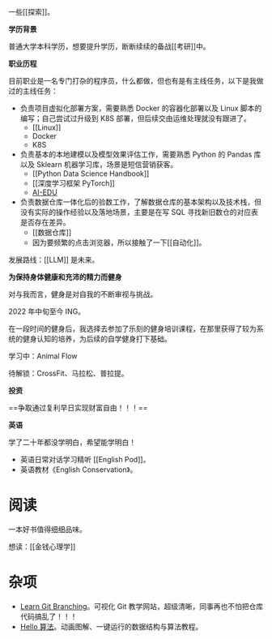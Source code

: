 一些[[探索]]。

**学历背景**

普通大学本科学历，想要提升学历，断断续续的备战[[考研]]中。

**职业历程**

目前职业是一名专门打杂的程序员，什么都做，但也有是有主线任务，以下是我做过的主线任务：

- 负责项目虚拟化部署方案，需要熟悉 Docker 的容器化部署以及 Linux 脚本的编写；自己尝试过升级到 K8S 部署，但后续交由运维处理就没有跟进了。
	- [[Linux]]
	- Docker
	- K8S
- 负责基本的本地建模以及模型效果评估工作，需要熟悉 Python 的 Pandas 库以及 Sklearn 机器学习库，场景是短信营销获客。
	- [[Python Data Science Handbook]]
	- [[深度学习框架 PyTorch]]
	- [AI-EDU](https://microsoft.github.io/ai-edu/%E5%9F%BA%E7%A1%80%E6%95%99%E7%A8%8B/)
- 负责数据仓库一体化后的验数工作，了解数据仓库的基本架构以及技术栈，但没有实际的操作经验以及落地场景，主要是在写 SQL 寻找新旧数仓的对应表是否存在差异。
	- [[数据仓库]]
	- 因为要频繁的点击浏览器，所以接触了一下[[自动化]]。

发展路线：[[LLM]] 是未来。

**为保持身体健康和充沛的精力而健身**

对与我而言，健身是对自我的不断审视与挑战。

2022 年中旬至今 ING。

在一段时间的健身后，我选择去参加了乐刻的健身培训课程，在那里获得了较为系统的健身认知的培养，为后续的自学健身打下基础。

学习中：Animal Flow

待解锁：CrossFit、马拉松、普拉提。

**投资**

==争取通过复利早日实现财富自由！！！==

**英语**

学了二十年都没学明白，希望能学明白！

- 英语日常对话学习精听 [[English Pod]]。
- 英语教材《English Conservation》。

# 阅读

一本好书值得细细品味。

想读：[[金钱心理学]]

# 杂项

- [Learn Git Branching](https://learngitbranching.js.org/?locale=zh_CN)。可视化 Git 教学网站，超级清晰，同事再也不怕把仓库代码搞乱了！！！
- [Hello 算法](https://www.hello-algo.com/)。动画图解、一键运行的数据结构与算法教程。



